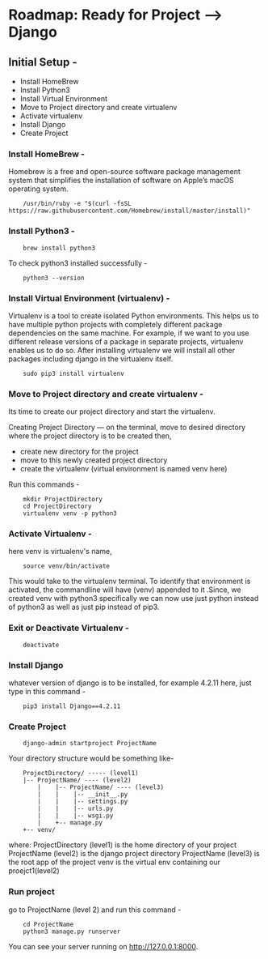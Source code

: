 
# Roadmap: Ready for Project --> Django


## Initial Setup -
* Install HomeBrew
* Install Python3
* Install Virtual Environment
* Move to Project directory and create virtualenv
* Activate virtualenv
* Install Django
* Create Project

### Install HomeBrew -

Homebrew is a free and open-source software package management system that simplifies the installation of software on Apple’s macOS operating system.

        /usr/bin/ruby -e "$(curl -fsSL https://raw.githubusercontent.com/Homebrew/install/master/install)"

### Install Python3 -

        brew install python3

To check python3 installed successfully -
        
        python3 --version

### Install Virtual Environment (virtualenv) -

Virtualenv is a tool to create isolated Python environments. This helps us to have multiple python projects with completely different package dependencies on the same machine. 
For example, if we want to you use different release versions of a package in separate projects, virtualenv enables us to do so.
After installing virtualenv we will install all other packages including django in the virtualenv itself.

        sudo pip3 install virtualenv

### Move to Project directory and create virtualenv - 

Its time to create our project directory and start the virtualenv.

Creating Project Directory — on the terminal, move to desired directory where the project directory is to be created then,
* create new directory for the project
* move to this newly created project directory
* create the virtualenv (virtual environment is named venv here)

Run this commands -

        mkdir ProjectDirectory
        cd ProjectDirectory
        virtualenv venv -p python3

### Activate Virtualenv - 

here venv is virtualenv's name,

        source venv/bin/activate

This would take to the virtualenv terminal. To identify that environment is activated, the commandline will have (venv) appended to it .Since, we created venv with python3 specifically we can now use just python instead of python3 as well as just pip instead of pip3.


### Exit or Deactivate Virtualenv - 

        deactivate

### Install Django

whatever version of django is to be installed, for example 4.2.11 here, just type in this command - 

        pip3 install Django==4.2.11

### Create Project

        django-admin startproject ProjectName

Your directory structure would be something like-

        ProjectDirectory/ ----- (level1)
        |-- ProjectName/ ---- (level2)
            |    |-- ProjectName/ ---- (level3)  
            |    |    |-- __init__.py  
            |    |    |-- settings.py  
            |    |    |-- urls.py  
            |    |    |-- wsgi.py  
            |    +-- manage.py  
        +-- venv/

where:
ProjectDirectory (level1) is the home directory of your project
ProjectName (level2) is the django project directory
ProjectName (level3) is the root app of the project
venv is the virtual env containing our proejct1(level2)

### Run project

go to ProjectName (level 2) and run this command -

        cd ProjectName
        python3 manage.py runserver

You can see your server running on http://127.0.0.1:8000.
